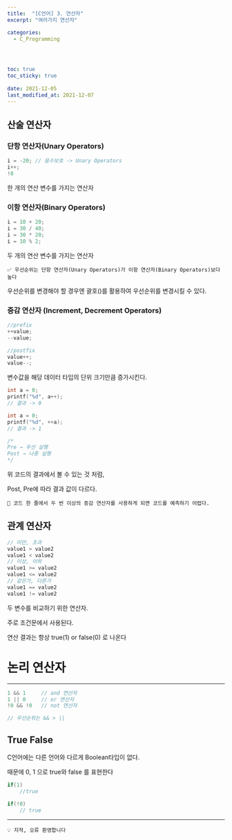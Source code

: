 ```yaml
---
title:  "[C언어] 3. 연산자"
excerpt: "여러가지 연산자"

categories:
  - C_Programming




toc: true
toc_sticky: true
 
date: 2021-12-05
last_modified_at: 2021-12-07
---
```



## 산술 연산자

### 단항 연산자(Unary Operators)


```c
i = -20; // 음수보호 -> Unary Operators
i++;
!0
```

한 개의 연산 변수를 가지는 연산자

 

### 이항 연산자(Binary Operators)

```c
i = 10 + 20;
i = 30 / 40;
i = 30 * 20;
i = 10 % 2;
```

두 개의 연산 변수를 가지는 연산자

```
✅ 우선순위는 단항 연산자(Unary Operators)가 이항 연산자(Binary Operators)보다 높다
```

우선순위를 변경해야 할 경우엔 괄호()를 활용하여 우선순위를 변경시킬 수 있다.

### 증감 연산자 (Increment, Decrement Operators) 

```c
//prefix
++value;
--value;

//postfix
value++;
value--;
```

변수값을 해당 데이터 타입의 단위 크기만큼 증가시킨다.

```c
int a = 0;
printf("%d", a++);
// 결과 -> 0

int a = 0;
printf("%d", ++a);
// 결과 -> 1

/*
Pre → 우선 실행
Post → 나중 실행
*/
```

위 코드의 결과에서 볼 수 있는 것 처럼, 

Post, Pre에 따라 결과 값이 다르다.

```
🚫 코드 한 줄에서 두 번 이상의 증감 연산자를 사용하게 되면 코드를 예측하기 어렵다.
```

## 관계 연산자

```c
// 미만, 초과
value1 > value2
value1 < value2
// 이상, 이하
value1 >= value2
value1 <= value2
// 같은가, 다른가
value1 == value2
value1 != value2
```

두 변수를 비교하기 위한 연산자.

주로 조건문에서 사용된다.

연산 결과는 항상 true(1) or false(0) 로 나온다

# 논리 연산자

---

```c
1 && 1     // and 연산자
1 || 0     // or 연산자
!0 && !0   // not 연산자

// 우선순위는 && > ||
```

## True False


C언어에는 다른 언어와 다르게 Boolean타입이 없다.

때문에 0, 1 으로 true와 false 를 표현한다

```c
if(1) 
    //true

if(!0)
    // true
```

---
```
💡 지적, 오류 환영합니다
```
